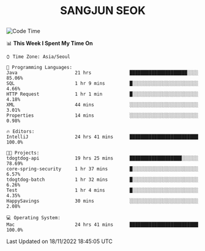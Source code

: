 <h1>
 <p align="center">
   SANGJUN SEOK
 </p>
</h1>

<!--START_SECTION:waka-->
![Code Time](http://img.shields.io/badge/Code%20Time-2%2C007%20hrs%2044%20mins-blue)

📊 **This Week I Spent My Time On** 

```text
⌚︎ Time Zone: Asia/Seoul

💬 Programming Languages: 
Java                     21 hrs              █████████████████████░░░░   85.06% 
SQL                      1 hr 9 mins         █░░░░░░░░░░░░░░░░░░░░░░░░   4.66% 
HTTP Request             1 hr 1 min          █░░░░░░░░░░░░░░░░░░░░░░░░   4.18% 
XML                      44 mins             ░░░░░░░░░░░░░░░░░░░░░░░░░   3.01% 
Properties               14 mins             ░░░░░░░░░░░░░░░░░░░░░░░░░   0.98%

🔥 Editors: 
IntelliJ                 24 hrs 41 mins      █████████████████████████   100.0%

🐱‍💻 Projects: 
tdogtdog-api             19 hrs 25 mins      ███████████████████░░░░░░   78.69% 
core-spring-security     1 hr 37 mins        █░░░░░░░░░░░░░░░░░░░░░░░░   6.57% 
tdogtdog-batch           1 hr 32 mins        █░░░░░░░░░░░░░░░░░░░░░░░░   6.26% 
Test                     1 hr 4 mins         █░░░░░░░░░░░░░░░░░░░░░░░░   4.35% 
HappySavings             30 mins             ░░░░░░░░░░░░░░░░░░░░░░░░░   2.08%

💻 Operating System: 
Mac                      24 hrs 41 mins      █████████████████████████   100.0%

```


 Last Updated on 18/11/2022 18:45:05 UTC
<!--END_SECTION:waka-->
